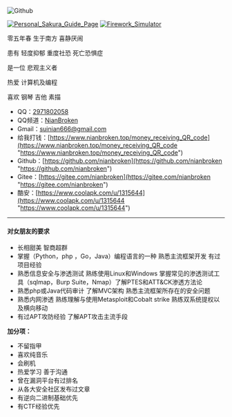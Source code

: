 ![Github](https://github-readme-stats.vercel.app/api?username=NianBroken)

[![Personal_Sakura_Guide_Page](https://github-readme-stats.vercel.app/api/pin/?username=NianBroken&repo=Personal_Sakura_Guide_Page)](https://github.com/NianBroken/Personal_Sakura_Guide_Page)
[![Firework_Simulator](https://github-readme-stats.vercel.app/api/pin/?username=NianBroken&repo=Firework_Simulator)](https://github.com/NianBroken/Firework_Simulator)

零五年春 生于南方 喜静厌闹

患有 轻度抑郁 重度社恐 死亡恐惧症

是一位 悲观主义者

热爱 计算机及编程

喜欢 钢琴 吉他 素描

- QQ：[2971802058](http://wpa.qq.com/msgrd?v=3&uin=2971802058&site=qq&menu=yes "2971802058")
- QQ频道：[NianBroken](https://qun.qq.com/qqweb/qunpro/share?_wv=3&_wwv=128&inviteCode=lMckI&from=246610&biz=ka "NianBroken")
- Gmail：[suinian666@gmail.com](mailto:suinian666@gmail.com "suinian666@gmail.com")
- 给我打钱：[https://www.nianbroken.top/money_receiving_QR_code](https://www.nianbroken.top/money_receiving_QR_code "https://www.nianbroken.top/money_receiving_QR_code")
- Github：[https://github.com/nianbroken](https://github.com/nianbroken "https://github.com/nianbroken")
- Gitee：[https://gitee.com/nianbroken](https://gitee.com/nianbroken "https://gitee.com/nianbroken")
- 酷安：[https://www.coolapk.com/u/1315644](https://www.coolapk.com/u/1315644 "https://www.coolapk.com/u/1315644")

------------

#### 对女朋友的要求

- 长相甜美 智商超群
- 掌握（Python，php ，Go，Java）编程语言的一种 熟悉主流框架开发 有过项目经验
- 熟悉信息安全与渗透测试 熟练使用Linux和Windows 掌握常见的渗透测试工具（sqlmap，Burp Suite，Nmap）了解PTES和ATT&CK渗透方法论
- 熟悉php或Java代码审计 了解MVC架构 熟悉主流框架所存在的安全问题
- 熟悉内网渗透 熟练理解与使用Metasploit和Cobalt strike 熟练双系统提权以及横向移动
- 有过APT攻防经验 了解APT攻击主流手段

**加分项：**

- 不留指甲
- 喜欢纯音乐
- 会刷机
- 热爱学习 善于沟通
- 曾在漏洞平台有过排名
- 从各大安全社区发布过文章
- 有逆向二进制基础优先
- 有CTF经验优先
